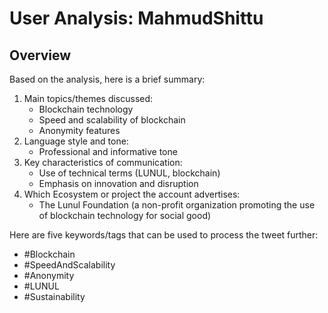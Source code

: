 # User Analysis: MahmudShittu

## Overview

Based on the analysis, here is a brief summary:

1. Main topics/themes discussed:
	* Blockchain technology
	* Speed and scalability of blockchain
	* Anonymity features
2. Language style and tone:
	* Professional and informative tone
3. Key characteristics of communication:
	* Use of technical terms (LUNUL, blockchain)
	* Emphasis on innovation and disruption
4. Which Ecosystem or project the account advertises:
	* The Lunul Foundation (a non-profit organization promoting the use of blockchain technology for social good)

Here are five keywords/tags that can be used to process the tweet further:

* #Blockchain
* #SpeedAndScalability
* #Anonymity
* #LUNUL
* #Sustainability